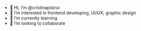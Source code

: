 - 👋 Hi, I’m @cristinapistrui
- 👀 I’m interested in frontend developing, UI/UX, graphic design 
- 🌱 I’m currently learning 
- 💞️ I’m looking to collaborate 

<!---
cristinapistrui/cristinapistrui is a ✨ special ✨ repository because its `README.md` (this file) appears on your GitHub profile.
You can click the Preview link to take a look at your changes.
--->
